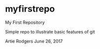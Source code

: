 # myfirstrepo
My First Repository

Simple repo to illustrate basic features of git

Artie Rodgers June 26, 2017

